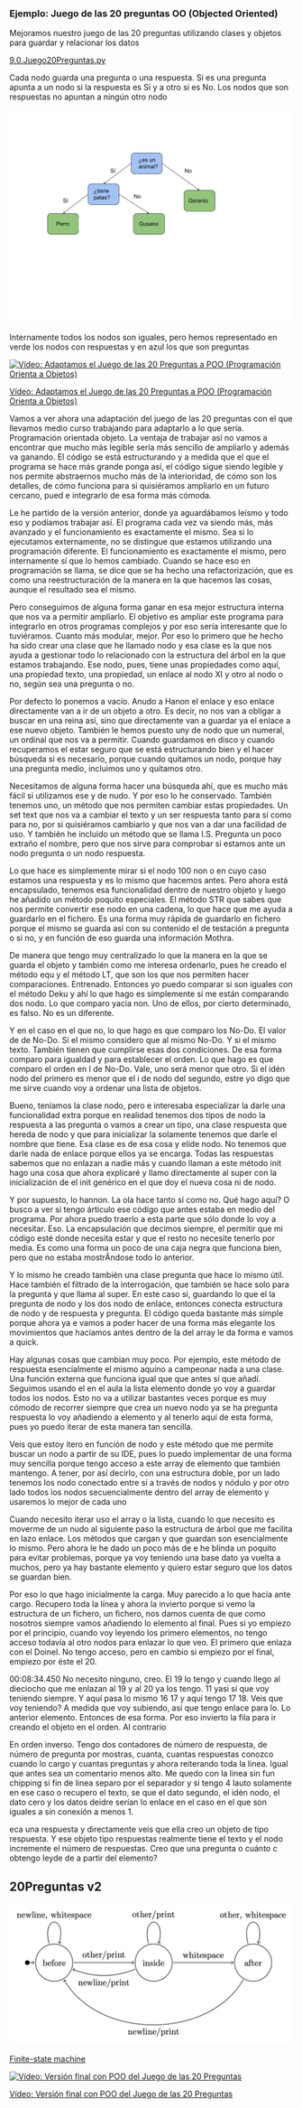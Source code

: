 ### Ejemplo: Juego de las 20 preguntas OO (Objected Oriented)

Mejoramos nuestro juego de las 20 preguntas utilizando clases y objetos para guardar y relacionar los datos

[9.0.Juego20Preguntas.py](./codigo/9.0.Juego20Preguntas.py)


Cada nodo guarda una pregunta o una respuesta. Si es una pregunta apunta a un nodo si la respuesta es Sí y a otro si es No. Los nodos que son respuestas no apuntan a ningún otro nodo

![](./images/ArbolDecisionJuego20preguntas.svg)

Internamente todos los nodos son iguales, pero  hemos representado en verde los nodos con respuestas y en azul los que son preguntas


[![Vídeo: Adaptamos el Juego de las 20 Preguntas a POO (Programación Orienta a Objetos)](https://img.youtube.com/vi/1FirK5cGwGM/0.jpg)](https://youtu.be/1FirK5cGwGM)

[Vídeo: Adaptamos el Juego de las 20 Preguntas a POO (Programación Orienta a Objetos)](https://youtu.be/1FirK5cGwGM)


Vamos a ver ahora una adaptación del juego de las 20 preguntas con el que llevamos medio curso trabajando para adaptarlo a lo que sería. Programación orientada objeto. La ventaja de trabajar así no vamos a encontrar que mucho más legible sería más sencillo de ampliarlo y además va ganando. El código se está estructurando y a medida que el que el programa se hace más grande ponga así, el código sigue siendo legible y nos permite abstraernos mucho más de la interioridad, de cómo son los detalles, de cómo funciona para si quisiéramos ampliarlo en un futuro cercano, pued e integrarlo de esa forma más cómoda.


Le he partido de la versión anterior, donde ya aguardábamos leísmo y todo eso y podíamos trabajar así. El programa cada vez va siendo más, más avanzado y el funcionamiento es exactamente el mismo. Sea si lo ejecutamos externamente, no se distingue que estamos utilizando una programación diferente. El funcionamiento es exactamente el mismo, pero internamente sí que lo hemos cambiado. Cuando se hace eso en programación se llama, se dice que se ha hecho una refactorización, que es como una reestructuración de la manera en la que hacemos las cosas, aunque el resultado sea el mismo.

Pero conseguimos de alguna forma ganar en esa mejor estructura interna que nos va a permitir ampliarlo. El objetivo es ampliar este programa para integrarlo en otros programas complejos y por eso sería interesante que lo tuviéramos. Cuanto más modular, mejor. Por eso lo primero que he hecho ha sido crear una clase que he llamado nodo y esa clase es la que nos ayuda a gestionar todo lo relacionado con la estructura del árbol en la que estamos trabajando. Ese nodo, pues, tiene unas propiedades como aquí, una propiedad texto, una propiedad, un enlace al nodo XI y otro al nodo o no, según sea una pregunta o no.


Por defecto lo ponemos a vacío. Anudo a Hanon el enlace y eso enlace directamente van a ir de un objeto a otro. Es decir, no nos van a obligar a buscar en una reina así, sino que directamente van a guardar ya el enlace a ese nuevo objeto. También le hemos puesto uny de nodo que un numeral, un ordinal que nos va a permitir. Cuando guardamos en disco y cuando recuperamos el estar seguro que se está estructurando bien y el hacer búsqueda si es necesario, porque cuando quitamos un nodo, porque hay una pregunta medio, incluimos uno y quitamos otro.


Necesitamos de alguna forma hacer una búsqueda ahí, que es mucho más fácil si utilizamos ese y de nudo. Y por eso lo he conservado. También tenemos uno, un método que nos permiten cambiar estas propiedades. Un set text que nos va a cambiar el texto y un ser respuesta tanto para sí como para no, por si quisiéramos cambiarlo y que nos van a dar una facilidad de uso. Y también he incluido un método que se llama I.S. Pregunta un poco extraño el nombre, pero que nos sirve para comprobar si estamos ante un nodo pregunta o un nodo respuesta.


Lo que hace es simplemente mirar si el nodo 100 non o en cuyo caso estamos una respuesta y es lo mismo que hacemos antes. Pero ahora está encapsulado, tenemos esa funcionalidad dentro de nuestro objeto y luego he añadido un método poquito especiales. El método STR que sabes que nos permite convertir ese nodo en una cadena, lo que hace que me ayuda a guardarlo en el fichero. Es una forma muy rápida de guardarlo en fichero porque el mismo se guarda así con su contenido el de testación a pregunta o si no, y en función de eso guarda una información Mothra.

De manera que tengo muy centralizado lo que la manera en la que se guarda el objeto y también como me interesa ordenarlo, pues he creado el método equ y el método LT, que son los que nos permiten hacer comparaciones. Entrenado. Entonces yo puedo comparar si son iguales con el método Deku y ahí lo que hago es simplemente si me están comparando dos nodo. Lo que comparo yacia non. Uno de ellos, por cierto determinado, es falso. No es un diferente.

Y en el caso en el que no, lo que hago es que comparo los No-Do. El valor de de No-Do. Si el mismo considero que al mismo No-Do. Y si el mismo texto. También tienen que cumplirse esas dos condiciones. De esa forma comparo para igualdad y para establecer el orden. Lo que hago es que comparo el orden en I de No-Do. Vale, uno será menor que otro. Si el idén nodo del primero es menor que el i de nodo del segundo, estre yo digo que me sirve cuando voy a ordenar una lista de objetos.

Bueno, teníamos la clase nodo, pero e interesaba especializar la darle una funcionalidad extra porque en realidad tenemos dos tipos de nodo la respuesta a las pregunta o vamos a crear un tipo, una clase respuesta que hereda de nodo y que para inicializar la solamente tenemos que darle el nombre que tiene. Esa clase es de esa cosa y elide nodo. No tenemos que darle nada de enlace porque ellos ya se encarga. Todas las respuestas sabemos que no enlazan a nadie más y cuando llaman a este método init hago una cosa que ahora explicaré y llamo directamente al super con la inicialización de el init genérico en el que doy el nueva cosa ni de nodo.

Y por supuesto, lo hannon. La ola hace tanto sí como no. Qué hago aquí? O busco a ver si tengo árticulo ese código que antes estaba en medio del programa. Por ahora puedo traerlo a esta parte que sólo donde lo voy a necesitar. Eso. La encapsulación que decimos siempre, el permitir que mi código esté donde necesita estar y que el resto no necesite tenerlo por media. Es como una forma un poco de una caja negra que funciona bien, pero que no estaba mostrÃndose todo lo anterior.

Y lo mismo he creado también una clase pregunta que hace lo mismo útil. Hace también el filtrado de la interrogación, que también se hace solo para la pregunta y que llama al super. En este caso si, guardando lo que el la pregunta de nodo y los dos nodo de enlace, entonces conecta estructura de nodo y de respuesta y pregunta. El código queda bastante más simple porque ahora ya e vamos a poder hacer de una forma más elegante los movimientos que hacíamos antes dentro de la del array le da forma e vamos a quick.

Hay algunas cosas que cambian muy poco. Por ejemplo, este método de respuesta esencialmente el mismo aquíno a campeonar nada a una clase. Una función externa que funciona igual que que antes sí que añadí. Seguimos usando el en el aula la lista elemento donde yo voy a guardar todos los nodos. Esto no va a utilizar bastantes veces porque es muy cómodo de recorrer siempre que crea un nuevo nodo ya se ha pregunta respuesta lo voy añadiendo a elemento y al tenerlo aquí de esta forma, pues yo puedo iterar de esta manera tan sencilla.

Veis que estoy itero en función de nodo y este método que me permite buscar un nodo a partir de su IDE, pues lo puedo implementar de una forma muy sencilla porque tengo acceso a este array de elemento que también mantengo. A tener, por así decirlo, con una estructura doble, por un lado tenemos los nodo conectado entre sí a través de nodos y nódulo y por otro lado todos los nodos secuencialmente dentro del array de elemento y usaremos lo mejor de cada uno

Cuando necesito iterar uso el array o la lista, cuando lo que necesito es moverme de un nudo al siguiente paso la estructura de árbol que me facilita en lazo enlace. Los métodos que cargan y que guardan son esencialmente lo mismo. Pero ahora le he dado un poco más de e he blinda un poquito para evitar problemas, porque ya voy teniendo una base dato ya vuelta a muchos, pero ya hay bastante elemento y quiero estar seguro que los datos se guardan bien.

Por eso lo que hago inicialmente la carga. Muy parecido a lo que hacía ante cargo. Recupero toda la línea y ahora la invierto porque si vemo la estructura de un fichero, un fichero, nos damos cuenta de que como nosotros siempre vamos añadiendo lo elemento al final. Pues si yo empiezo por el principio, cuando voy leyendo los primero elementos, no tengo acceso todavía al otro nodos para enlazar lo que veo. El primero que enlaza con el Doinel. No tengo acceso, pero en cambio si empiezo por el final, empiezo por éste el 20.

00:08:34.450
No necesito ninguno, creo. El 19 lo tengo y cuando llego al dieciocho que me enlazan al 19 y al 20 ya los tengo. 11 yasi sí que voy teniendo siempre. Y aquí pasa lo mismo 16 17 y aquí tengo 17 18. Veis que voy teniendo? A medida que voy subiendo, así que tengo enlace para lo. Lo anterior elemento. Entonces de esa forma. Por eso invierto la fila para ir creando el objeto en el orden. Al contrario


En orden inverso. Tengo dos contadores de número de respuesta, de número de pregunta por mostras, cuanta, cuantas respuestas conozco cuando lo cargo y cuantas preguntas y ahora reiterando toda la linea. Igual que antes sea un comentario menos alto. Me quedo con la linea sin fun chipping si fin de linea separo por el separador y si tengo 4 lauto solamente en ese caso o recupero el texto, se que el dato segundo, el idén nodo, el dato cero y los datos deidre serían lo enlace en el caso en el que son iguales a sin conexión a menos 1.

eca una respuesta y directamente veis que ella creo un objeto de tipo respuesta. Y ese objeto tipo respuestas realmente tiene el texto y el nodo incremente el número de respuestas. Creo que una pregunta o cuánto c obtengo leyde de a partir del elemento?  


## 20Preguntas v2




![Finite-state_machine_state-diagram.png](./images/Finite-state_machine_state-diagram.png)


[Finite-state machine](https://en.wikipedia.org/wiki/Finite-state_machine)

[![Vídeo: Versión final con POO del Juego de las 20 Preguntas](https://img.youtube.com/vi/dBsTiteFk4c/0.jpg)](https://youtu.be/dBsTiteFk4c)

[Vídeo: Versión final con POO del Juego de las 20 Preguntas](https://youtu.be/dBsTiteFk4c)
